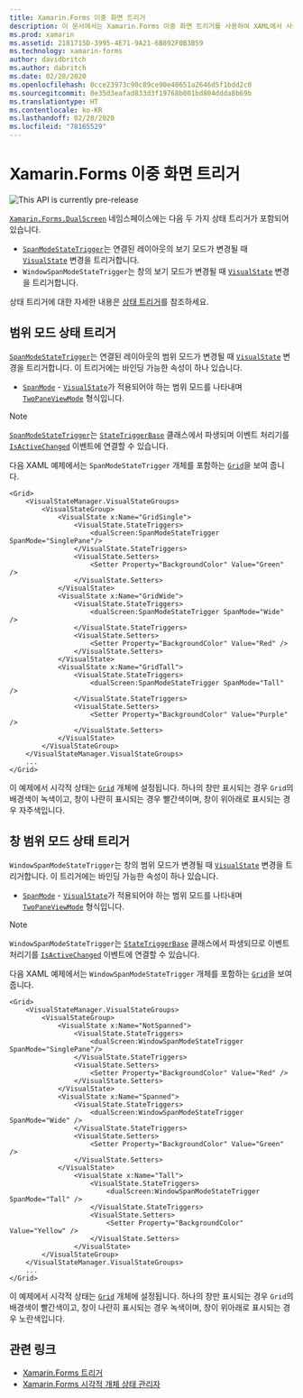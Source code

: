 ```yaml
---
title: Xamarin.Forms 이중 화면 트리거
description: 이 문서에서는 Xamarin.Forms 이중 화면 트리거를 사용하여 XAML에서 사용자 인터페이스 변경에 응답하는 방법을 설명합니다.
ms.prod: xamarin
ms.assetid: 2181715D-3995-4E71-9A21-6B892F0B3B59
ms.technology: xamarin-forms
author: davidbritch
ms.author: dabritch
ms.date: 02/28/2020
ms.openlocfilehash: 0cce23973c90c89ce90e40651a2646d5f1bdd2c0
ms.sourcegitcommit: 0e35d3eafad833d3f19768b001bd804ddda8b69b
ms.translationtype: HT
ms.contentlocale: ko-KR
ms.lasthandoff: 02/28/2020
ms.locfileid: "78165529"
---
```

# <a name="xamarinforms-dual-screen-triggers"></a>Xamarin.Forms 이중 화면 트리거

![](~/media/shared/preview.png "This API is currently pre-release")

[`Xamarin.Forms.DualScreen`](xref:Xamarin.Forms.DualScreen) 네임스페이스에는 다음 두 가지 상태 트리거가 포함되어 있습니다.

- [`SpanModeStateTrigger`](xref:Xamarin.Forms.DualScreen.SpanModeStateTrigger)는 연결된 레이아웃의 보기 모드가 변경될 때 [`VisualState`](xref:Xamarin.Forms.VisualState) 변경을 트리거합니다.
- `WindowSpanModeStateTrigger`는 창의 보기 모드가 변경될 때 [`VisualState`](xref:Xamarin.Forms.VisualState) 변경을 트리거합니다.

상태 트리거에 대한 자세한 내용은 [상태 트리거](~/xamarin-forms/app-fundamentals/triggers.md#state-triggers)를 참조하세요.

## <a name="span-mode-state-trigger"></a>범위 모드 상태 트리거

[`SpanModeStateTrigger`](xref:Xamarin.Forms.DualScreen.SpanModeStateTrigger)는 연결된 레이아웃의 범위 모드가 변경될 때 [`VisualState`](xref:Xamarin.Forms.VisualState) 변경을 트리거합니다. 이 트리거에는 바인딩 가능한 속성이 하나 있습니다.

- [`SpanMode`](xref:Xamarin.Forms.DualScreen.SpanModeStateTrigger.SpanMode) - [`VisualState`](xref:Xamarin.Forms.VisualState)가 적용되어야 하는 범위 모드를 나타내며 [`TwoPaneViewMode`](xref:Xamarin.Forms.DualScreen.SpanModeStateTrigger.SpanMode) 형식입니다.

> [!NOTE]
> [`SpanModeStateTrigger`](xref:Xamarin.Forms.DualScreen.SpanModeStateTrigger)는 [`StateTriggerBase`](xref:Xamarin.Forms.StateTriggerBase) 클래스에서 파생되며 이벤트 처리기를 [`IsActiveChanged`](xref:Xamarin.Forms.StateTriggerBase.IsActiveChanged) 이벤트에 연결할 수 있습니다.

다음 XAML 예제에서는 `SpanModeStateTrigger` 개체를 포함하는 [`Grid`](xref:Xamarin.Forms.Grid)을 보여 줍니다.

```xaml
<Grid>
    <VisualStateManager.VisualStateGroups>
        <VisualStateGroup>
            <VisualState x:Name="GridSingle">
                <VisualState.StateTriggers>
                    <dualScreen:SpanModeStateTrigger SpanMode="SinglePane"/>
                </VisualState.StateTriggers>
                <VisualState.Setters>
                    <Setter Property="BackgroundColor" Value="Green" />
                </VisualState.Setters>
            </VisualState>
            <VisualState x:Name="GridWide">
                <VisualState.StateTriggers>
                    <dualScreen:SpanModeStateTrigger SpanMode="Wide" />
                </VisualState.StateTriggers>
                <VisualState.Setters>
                    <Setter Property="BackgroundColor" Value="Red" />
                </VisualState.Setters>
            </VisualState>
            <VisualState x:Name="GridTall">
                <VisualState.StateTriggers>
                    <dualScreen:SpanModeStateTrigger SpanMode="Tall" />
                </VisualState.StateTriggers>
                <VisualState.Setters>
                    <Setter Property="BackgroundColor" Value="Purple" />
                </VisualState.Setters>
            </VisualState>
        </VisualStateGroup>
    </VisualStateManager.VisualStateGroups>
    ...
</Grid>
```

이 예제에서 시각적 상태는 [`Grid`](xref:Xamarin.Forms.Grid) 개체에 설정됩니다. 하나의 창만 표시되는 경우 `Grid`의 배경색이 녹색이고, 창이 나란히 표시되는 경우 빨간색이며, 창이 위아래로 표시되는 경우 자주색입니다.

## <a name="window-span-mode-state-trigger"></a>창 범위 모드 상태 트리거

`WindowSpanModeStateTrigger`는 창의 범위 모드가 변경될 때 [`VisualState`](xref:Xamarin.Forms.VisualState) 변경을 트리거합니다. 이 트리거에는 바인딩 가능한 속성이 하나 있습니다.

- [`SpanMode`](xref:Xamarin.Forms.DualScreen.SpanModeStateTrigger.SpanMode) - [`VisualState`](xref:Xamarin.Forms.VisualState)가 적용되어야 하는 범위 모드를 나타내며 [`TwoPaneViewMode`](xref:Xamarin.Forms.DualScreen.SpanModeStateTrigger.SpanMode) 형식입니다.

> [!NOTE]
> `WindowSpanModeStateTrigger`는 [`StateTriggerBase`](xref:Xamarin.Forms.StateTriggerBase) 클래스에서 파생되므로 이벤트 처리기를 [`IsActiveChanged`](xref:Xamarin.Forms.StateTriggerBase.IsActiveChanged) 이벤트에 연결할 수 있습니다.

다음 XAML 예제에서는 `WindowSpanModeStateTrigger` 개체를 포함하는 [`Grid`](xref:Xamarin.Forms.Grid)을 보여 줍니다.

```xaml
<Grid>
    <VisualStateManager.VisualStateGroups>
        <VisualStateGroup>
            <VisualState x:Name="NotSpanned">
                <VisualState.StateTriggers>
                    <dualScreen:WindowSpanModeStateTrigger SpanMode="SinglePane"/>
                </VisualState.StateTriggers>
                <VisualState.Setters>
                    <Setter Property="BackgroundColor" Value="Red" />
                </VisualState.Setters>
            </VisualState>
            <VisualState x:Name="Spanned">
                <VisualState.StateTriggers>
                    <dualScreen:WindowSpanModeStateTrigger SpanMode="Wide" />
                </VisualState.StateTriggers>
                <VisualState.Setters>
                    <Setter Property="BackgroundColor" Value="Green" />
                </VisualState.Setters>
            </VisualState>
                <VisualState x:Name="Tall">
                    <VisualState.StateTriggers>
                        <dualScreen:WindowSpanModeStateTrigger SpanMode="Tall" />
                    </VisualState.StateTriggers>
                    <VisualState.Setters>
                        <Setter Property="BackgroundColor" Value="Yellow" />
                    </VisualState.Setters>
                </VisualState>
        </VisualStateGroup>
    </VisualStateManager.VisualStateGroups>
    ...
</Grid>    
```

이 예제에서 시각적 상태는 [`Grid`](xref:Xamarin.Forms.Grid) 개체에 설정됩니다. 하나의 창만 표시되는 경우 `Grid`의 배경색이 빨간색이고, 창이 나란히 표시되는 경우 녹색이며, 창이 위아래로 표시되는 경우 노란색입니다.

## <a name="related-links"></a>관련 링크

- [Xamarin.Forms 트리거](~/xamarin-forms/app-fundamentals/triggers.md)
- [Xamarin.Forms 시각적 개체 상태 관리자](~/xamarin-forms/user-interface/visual-state-manager.md)
